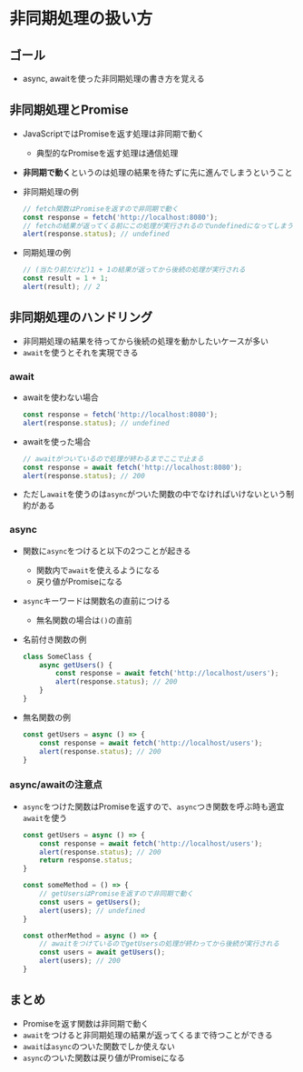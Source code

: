 # 非同期処理の扱い方

## ゴール

- async, awaitを使った非同期処理の書き方を覚える

## 非同期処理とPromise

- JavaScriptではPromiseを返す処理は非同期で動く
    - 典型的なPromiseを返す処理は通信処理
- **非同期で動く**というのは処理の結果を待たずに先に進んでしまうということ
- 非同期処理の例

    ```js
    // fetch関数はPromiseを返すので非同期で動く
    const response = fetch('http://localhost:8080');
    // fetchの結果が返ってくる前にこの処理が実行されるのでundefinedになってしまう
    alert(response.status); // undefined
    ```

- 同期処理の例

    ```js
    // (当たり前だけど)1 + 1の結果が返ってから後続の処理が実行される
    const result = 1 + 1;
    alert(result); // 2
    ```

## 非同期処理のハンドリング

- 非同期処理の結果を待ってから後続の処理を動かしたいケースが多い
- `await`を使うとそれを実現できる

### await

- awaitを使わない場合

    ```js
    const response = fetch('http://localhost:8080');
    alert(response.status); // undefined
    ```

- awaitを使った場合

    ```js
    // awaitがついているので処理が終わるまでここで止まる
    const response = await fetch('http://localhost:8080');
    alert(response.status); // 200
    ```

- ただし`await`を使うのは`async`がついた関数の中でなければいけないという制約がある

### async

- 関数に`async`をつけると以下の2つことが起きる
    - 関数内で`await`を使えるようになる
    - 戻り値がPromiseになる
- `async`キーワードは関数名の直前につける
    - 無名関数の場合は`()`の直前

- 名前付き関数の例

    ```js
    class SomeClass {
        async getUsers() {
            const response = await fetch('http://localhost/users');
            alert(response.status); // 200
        }
    }
    ```

- 無名関数の例

    ```js
    const getUsers = async () => {
        const response = await fetch('http://localhost/users');
        alert(response.status); // 200
    }
    ```

### async/awaitの注意点

- `async`をつけた関数はPromiseを返すので、`async`つき関数を呼ぶ時も適宜`await`を使う

    ```js
    const getUsers = async () => {
        const response = await fetch('http://localhost/users');
        alert(response.status); // 200
        return response.status;
    }

    const someMethod = () => {
        // getUsersはPromiseを返すので非同期で動く
        const users = getUsers();
        alert(users); // undefined
    }
    
    const otherMethod = async () => {
        // awaitをつけているのでgetUsersの処理が終わってから後続が実行される
        const users = await getUsers();
        alert(users); // 200
    }
    ```

## まとめ

- Promiseを返す関数は非同期で動く
- `await`をつけると非同期処理の結果が返ってくるまで待つことができる
- `await`は`async`のついた関数でしか使えない
- `async`のついた関数は戻り値がPromiseになる
